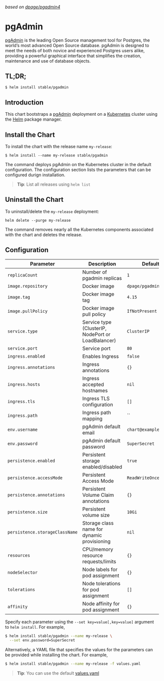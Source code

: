 ###### based on [dpage/pgadmin4]

# pgAdmin

[pgAdmin](https://www.pgadmin.org/) is the leading Open Source management tool for Postgres, the world’s most advanced Open Source database. pgAdmin is designed to meet the needs of both novice and experienced Postgres users alike, providing a powerful graphical interface that simplifies the creation, maintenance and use of database objects.

## TL;DR;

```console
$ helm install stable/pgadmin
```

## Introduction

This chart bootstraps a [pgAdmin](https://www.pgadmin.org/) deployment on a [Kubernetes](http://kubernetes.io) cluster using the [Helm](https://helm.sh) package manager.

## Install the Chart

To install the chart with the release name `my-release`:

```console
$ helm install --name my-release stable/pgadmin
```

The command deploys pgAdmin on the Kubernetes cluster in the default configuration. The configuration section lists the parameters that can be configured durign installation.

> **Tip**: List all releases using `helm list`

## Uninstall the Chart

To uninstall/delete the `my-release` deployment:

```console
helm delete --purge my-release
```

The command removes nearly all the Kubernetes components associated with the chart and deletes the release.

## Configuration

| Parameter | Description | Default |
| --------- | ----------- | ------- |
| `replicaCount` | Number of pgadmin replicas | `1` |
| `image.repository` | Docker image | `dpage/pgadmin4` |
| `image.tag` | Docker image tag | `4.15` |
| `image.pullPolicy` | Docker image pull policy | `IfNotPresent` |
| `service.type` | Service type (ClusterIP, NodePort or LoadBalancer) | `ClusterIP` |
| `service.port` | Service port | `80` |
| `ingress.enabled` | Enables Ingress | `false` |
| `ingress.annotations` | Ingress annotations | `{}` |
| `ingress.hosts` | Ingress accepted hostnames | `nil` |
| `ingress.tls` | Ingress TLS configuration | `[]` |
| `ingress.path` | Ingress path mapping | `` |
| `env.username` | pgAdmin default email | `chart@example.local` |
| `env.password` | pgAdmin default password | `SuperSecret` |
| `persistence.enabled` | Persistent storage enabled/disabled | `true` |
| `persistence.accessMode` | Persistent Access Mode | `ReadWriteOnce` |
| `persistence.annotations` | Persistent Volume Claim annotations | `{}` |
| `persistence.size` | Persistent volume size | `10Gi` |
| `persistence.storageClassName` | Storage class name for dynamic provisioning | `nil` |
| `resources` | CPU/memory resource requests/limits | `{}` |
| `nodeSelector` | Node labels for pod assignment | `{}` |
| `tolerations` | Node tolerations for pod assignment | `[]` |
| `affinity` | Node affinity for pod assignment | `{}` |

Specify each parameter using the `--set key=value[,key=value]` argument to `helm install`. For example,

```bash
$ helm install stable/pgadmin --name my-release \
  --set env.password=SuperSecret
```

Alternatively, a YAML file that specifies the values for the parameters can be
provided while installing the chart. For example,

```bash
$ helm install stable/pgadmin --name my-release -f values.yaml
```

> **Tip**: You can use the default [values.yaml](values.yaml)

[dpage/pgadmin4]: https://hub.docker.com/r/dpage/pgadmin4
